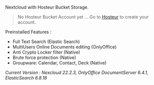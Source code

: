 Nextcloud with Hosteur Bucket Storage.

>No Hosteur Bucket Account yet ...
>Go to [Hosteur](https://www.hosteur.com/business/stockage/bucket) to create your account.

Preinstalled Features :
 - Full Text Search (Elastic Search)
 - MultiUsers Online Documents editing (OnlyOffice)
 - Anti Crypto Locker filter (Native)
 - Brute force protection (Native)
 - Groupware: Calendar, Contact, Deck (Native)

*Current Version : Nexcloud 22.2.3, OnlyOffice DocumentServer 6.4.1, ElasticSearch 6.8.18*
